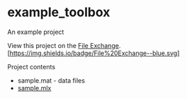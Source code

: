 # example_toolbox
An example project

View this project on the [File Exchange](http://www.mathworks.com/matlabcentral/fileexchange).
[https://img.shields.io/badge/File%20Exchange--blue.svg]

Project contents
* sample.mat - data files
* [sample.mlx](http://www.mathworks.com/matlabcentral/fileexchange)

